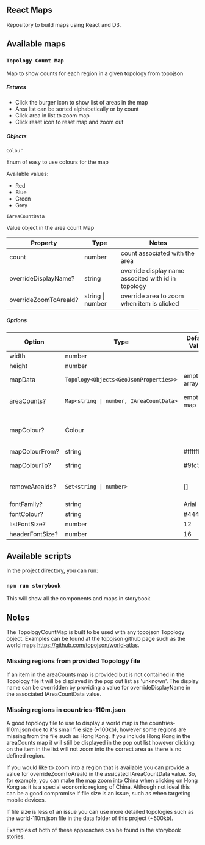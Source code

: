 ## React Maps

Repository to build maps using React and D3. 


## Available maps

### `Topology Count Map`

Map to show counts for each region in a given topology from topojson


##### Fetures

- Click the burger icon to show list of areas in the map
- Area list can be sorted alphabetically or by count
- Click area in list to zoom map
- Click reset icon to reset map and zoom out


##### Objects

`Colour` 

Enum of easy to use colours for the map

Available values:

- Red
- Blue
- Green
- Grey



`IAreaCountData`

Value object in the area count Map

| Property               | Type              | Notes                                                |
|------------------------|-------------------|------------------------------------------------------|
| count                  | number            | count associated with the area                       |
| overrideDisplayName?   | string            | override display name associted with id in topology  |
| overrideZoomToAreaId?  | string \| number  | override area to zoom when item is clicked           |

##### Options

| Option          | Type                                   | Default Value     | Notes     |
|-----------------|----------------------------------------|-------------------|-----------|
| width           | number                                 |                   |
| height          | number                                 |                   |
| mapData         | `Topology<Objects<GeoJsonProperties>>` | empty array       | a topojson topology
| areaCounts?     | `Map<string \| number, IAreaCountData>`| empty map         | map of id's and it's associated count
| mapColour?      | Colour                                 |                   | overrides mapColourFrom and mapColourTo
| mapColourFrom?  | string                                 | #ffffff           |
| mapColourTo?    | string                                 | #9fc5e8           | Same as Colour.Blue
| removeAreaIds?  | `Set<string \| number>`                | []                | id's of areas not to show on the map
| fontFamily?     | string                                 | Arial             |
| fontColour?     | string                                 | #444444           | 
| listFontSize?   | number                                 | 12                |
| headerFontSize? | number                                 | 16                |


## Available scripts

In the project directory, you can run:


### `npm run storybook`

This will show all the components and maps in storybook


## Notes

The TopologyCountMap is built to be used with any topojson Topology object. 
Examples can be found at the topojson github page such as the world maps https://github.com/topojson/world-atlas.


### Missing regions from provided Topology file

If an item in the areaCounts map is provided but is not contained in the Topology file it will be displayed in the pop out list as 'unknown'.
The display name can be overridden by providing a value for overrideDisplayName in the associated IAreaCountData value.

### Missing regions in countries-110m.json

A good topology file to use to display a world map is the countries-110m.json due to it's small file size (~100kb), however
some regions are missing from the file such as Hong Kong. If you include Hong Kong in the areaCounts map it will still 
be displayed in the pop out list however clicking on the item in the list will not zoom into the correct area as there is no defined region.

If you would like to zoom into a region that is available you can provide a value for overrideZoomToAreaId in the assicated IAreaCountData value.
So, for example, you can make the map zoom into China when clicking on Hong Kong as it is a special economic regiong of China. Although not ideal
this can be a good compromise if file size is an issue, such as when targeting mobile devices.

If file size is less of an issue you can use more detailed topologies such as the world-110m.json file in the data folder of this project (~500kb).

Examples of both of these approaches can be found in the storybook stories.




